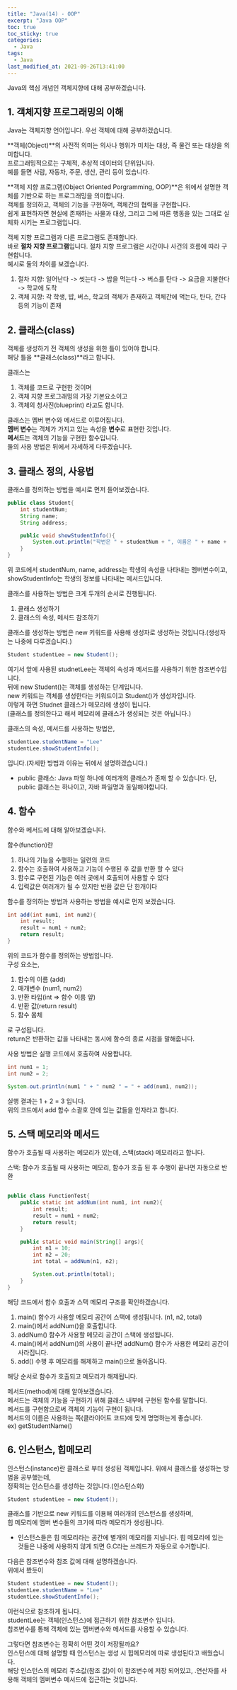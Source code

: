 ```yaml
---
title: "Java(14) - OOP"
excerpt: "Java OOP"
toc: true
toc_sticky: true
categories:
  - Java
tags:
  - Java
last_modified_at: 2021-09-26T13:41:00
---
```


Java의 핵심 개념인 객체지향에 대해 공부하겠습니다.<br/>

## 1. 객체지향 프로그래밍의 이해

Java는 객체지향 언어입니다. 우선 객체에 대해 공부하겠습니다.<br>

**객체(Object)**의 사전적 의미는 의사나 행위가 미치는 대상, 즉 물건 또는 대상을 의미합니다.<br/>
프로그래밍적으로는 구체적, 추상적 데이터의 단위입니다.<br/>
예를 들면 사람, 자동차, 주문, 생산, 관리 등이 있습니다.<br/>

**객체 지향 프로그램(Object Oriented Porgramming, OOP)**은 위에서 설명한 객체를 기반으로 하는 프로그래밍을 의미합니다.<br/>
객체를 정의하고, 객체의 기능을 구현하며, 객체간의 협력을 구현합니다.<br/>
쉽게 표현하자면 현실에 존재하는 사물과 대상, 그리고 그에 따른 행동을 있는 그대로 실체화 시키는 프로그램입니다.<br/>

객체 지향 프로그램과 다른 프로그램도 존재합니다.<br/>
바로 **절차 지향 프로그램**입니다. 절차 지향 프로그램은 시간이나 사건의 흐름에 따라 구현합니다.<br/>
예시로 둘의 차이를 보겠습니다.<br/>

1. 절차 지향: 일어난다 -> 씻는다 -> 밥을 먹는다 -> 버스를 탄다 -> 요금을 지불한다 -> 학교에 도착
2. 객체 지향: 각 학생, 밥, 버스, 학교의 객체가 존재하고 객체간에 먹는다, 탄다, 간다 등의 기능이 존재

## 2. 클래스(class)

객체를 생성하기 전 객체의 생성을 위한 틀이 있어야 합니다.<br/>
해당 틀을 **클래스(class)**라고 합니다.<br/>

클래스는

1. 객체를 코드로 구현한 것이며
2. 객체 지향 프로그래밍의 가장 기본요소이고
3. 객체의 청사진(blueprint) 라고도 합니다.

클래스는 멤버 변수와 메서드로 이루어집니다.<br/>
**멤버 변수**는 객체가 가지고 있는 속성을 **변수**로 표현한 것입니다.<br/>
**메서드**는 객체의 기능을 구현한 함수입니다.<br/>
둘의 사용 방법은 뒤에서 자세하게 다루겠습니다.<br/>

## 3. 클래스 정의, 사용법

클래스를 정의하는 방법을 예시로 먼저 들어보겠습니다.<br/>

```java
public class Student{
    int studentNum;
    String name;
    String address;

    public void showStudentInfo(){
        System.out.println("학번은 " + studentNum + ", 이름은 " + name + ", 주소는 " + address + " 입니다.");
    }
}
```

위 코드에서 studentNum, name, address는 학생의 속성을 나타내는 멤버변수이고,<br/>
showStudentInfo는 학생의 정보를 나타내는 메서드입니다.<br/>

클래스를 사용하는 방법은 크게 두개의 순서로 진행됩니다.<br/>

1. 클래스 생성하기
2. 클래스의 속성, 메서드 참조하기

클래스를 생성하는 방법은 new 키워드를 사용해 생성자로 생성하는 것입니다.(생성자는 나중에 다루겠습니다.)<br/>

```java
Student studentLee = new Student();
```

여기서 앞에 사용된 studnetLee는 객체의 속성과 메서드를 사용하기 위한 참조변수입니다.<br/>
뒤에 new Student()는 객체를 생성하는 단계입니다.<br/>
new 키워드는 객체를 생성한다는 키워드이고 Student()가 생성자입니다.<br/>
이렇게 하면 Studnet 클래스가 메모리에 생성이 됩니다.<br/>
(클래스를 정의한다고 해서 메모리에 클래스가 생성되는 것은 아닙니다.)

클래스의 속성, 메서드를 사용하는 방법은,<br/>

```java
studentLee.studentName = "Lee"
studentLee.showStudentInfo();
```

입니다.(자세한 방법과 이유는 뒤에서 설명하겠습니다.)

- public 클래스: Java 파일 하나에 여러개의 클래스가 존재 할 수 있습니다. 단, public 클래스는 하나이고, 자바 파일명과 동일해야합니다.

## 4. 함수

함수와 메서드에 대해 알아보겠습니다.<br/>

함수(function)란

1. 하나의 기능을 수행하는 일련의 코드
2. 함수는 호출하여 사용하고 기능이 수행된 후 값을 반환 할 수 있다
3. 함수로 구현된 기능은 여러 곳에서 호출되어 사용할 수 있다
4. 입력값은 여러개가 될 수 있지만 반환 값은 단 한개이다

함수를 정의하는 방법과 사용하는 방법을 예시로 먼저 보겠습니다.

```java
int add(int num1, int num2){
    int result;
    result = num1 + num2;
    return result;
}
```

위의 코드가 함수를 정의하는 방법입니다.<br/>
구성 요소는,

1. 함수의 이름 (add)
2. 매개변수 (num1, num2)
3. 반환 타입(int => 함수 이름 앞)
4. 반환 값(return result)
5. 함수 몸체

로 구성됩니다.<br/>
return은 반환하는 값을 나타내는 동시에 함수의 종료 시점을 말해줍니다.<br/>

사용 방법은 실행 코드에서 호출하여 사용합니다.

```java
int num1 = 1;
int num2 = 2;

System.out.println(num1 " + " num2 " = " + add(num1, num2));
```

실행 결과는 1 + 2 = 3 입니다.<br/>
위의 코드에서 add 함수 소괄호 안에 있는 값들을 인자라고 합니다.<br/>

## 5. 스택 메모리와 메서드

함수가 호출될 때 사용하는 메모리가 있는데, 스택(stack) 메모리라고 합니다.<br/>

스택: 함수가 호출될 때 사용하는 메모리, 함수가 호출 된 후 수행이 끝나면 자동으로 반환<br/>

```java

public class FunctionTest{
    public static int addNum(int num1, int num2){
        int result;
        result = num1 + num2;
        return result;
    }

    public static void main(String[] args){
        int n1 = 10;
        int n2 = 20;
        int total = addNum(n1, n2);

        System.out.println(total);
    }
}
```

해당 코드에서 함수 호출과 스택 메모리 구조를 확인하겠습니다.

1. main() 함수가 사용할 메모리 공간이 스택에 생성됩니다. (n1, n2, total)
2. main()에서 addNum()을 호출합니다.
3. addNum() 함수가 사용할 메모리 공간이 스택에 생성됩니다.
4. main()에서 addNum()의 사용이 끝나면 addNum() 함수가 사용한 메모리 공간이 사라집니다.
5. add() 수행 후 메모리를 해제하고 main()으로 돌아옵니다.

해당 순서로 함수가 호출되고 메모리가 해제됩니다.<br/>

메서드(method)에 대해 알아보겠습니다.<br/>
메서드는 객체의 기능을 구현하기 위해 클래스 내부에 구현된 함수를 말합니다.<br/>
메서드를 구현함으로써 객체의 기능이 구현이 됩니다.<br/>
메서드의 이름은 사용하는 쪽(클라이어트 코드)에 맞게 명명하는게 좋습니다.<br/>
ex) getStudentName()

## 6. 인스턴스, 힙메모리

인스턴스(instance)란 클래스로 부터 생성된 객체입니다. 위에서 클래스를 생성하는 방법을 공부했는데,<br/>
정확히는 인스턴스를 생성하는 것입니다.(인스턴스화)

```java
Student studentLee = new Student();
```

클래스를 기반으로 new 키워드를 이용해 여러개의 인스턴스를 생성하며,<br/>
힙 메모리에 멤버 변수들의 크기에 따라 메모리가 생성됩니다.<br/>

- 인스턴스들은 힙 메모리라는 공간에 별개의 메모리를 지닙니다. 힙 메모리에 있는 것들은 나중에 사용하지 않게 되면 G.C라는 쓰레드가 자동으로 수거합니다.

다음은 참조변수와 참조 값에 대해 설명하겠습니다.<br/>
위에서 봤듯이

```java
Student studentLee = new Student();
studentLee.studentName = "Lee"
studentLee.showStudentInfo();
```

이런식으로 참조하게 됩니다.<br/>
studentLee는 객체(인스턴스)에 접근하기 위한 참조변수 입니다.<br/>
참조변수를 통해 객체에 있는 멤버변수와 메서드를 사용할 수 있습니다.<br/>

그렇다면 참조변수는 정확히 어떤 것이 저장될까요?<br/>
인스턴스에 대해 설명할 때 인스턴스는 생성 시 힙메모리에 따로 생성된다고 배웠습니다.<br/>
해당 인스턴스의 메모리 주소값(참조 값)이 이 참조변수에 저장 되어있고, .연산자를 사용해 객체의 멤버변수 메서드에 접근하는 것입니다.<br/>
